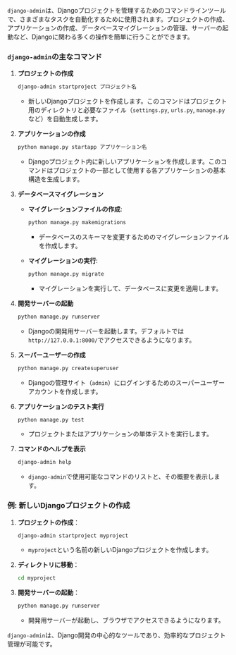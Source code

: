 `django-admin`は、Djangoプロジェクトを管理するためのコマンドラインツールで、さまざまなタスクを自動化するために使用されます。プロジェクトの作成、アプリケーションの作成、データベースマイグレーションの管理、サーバーの起動など、Djangoに関わる多くの操作を簡単に行うことができます。

### `django-admin`の主なコマンド

1. **プロジェクトの作成**
   ```bash
   django-admin startproject プロジェクト名
   ```
   - 新しいDjangoプロジェクトを作成します。このコマンドはプロジェクト用のディレクトリと必要なファイル（`settings.py`, `urls.py`, `manage.py`など）を自動生成します。

2. **アプリケーションの作成**
   ```bash
   python manage.py startapp アプリケーション名
   ```
   - Djangoプロジェクト内に新しいアプリケーションを作成します。このコマンドはプロジェクトの一部として使用する各アプリケーションの基本構造を生成します。

3. **データベースマイグレーション**
   - **マイグレーションファイルの作成**:
     ```bash
     python manage.py makemigrations
     ```
     - データベースのスキーマを変更するためのマイグレーションファイルを作成します。
   
   - **マイグレーションの実行**:
     ```bash
     python manage.py migrate
     ```
     - マイグレーションを実行して、データベースに変更を適用します。

4. **開発サーバーの起動**
   ```bash
   python manage.py runserver
   ```
   - Djangoの開発用サーバーを起動します。デフォルトでは`http://127.0.0.1:8000/`でアクセスできるようになります。

5. **スーパーユーザーの作成**
   ```bash
   python manage.py createsuperuser
   ```
   - Djangoの管理サイト（`admin`）にログインするためのスーパーユーザーアカウントを作成します。

6. **アプリケーションのテスト実行**
   ```bash
   python manage.py test
   ```
   - プロジェクトまたはアプリケーションの単体テストを実行します。

7. **コマンドのヘルプを表示**
   ```bash
   django-admin help
   ```
   - `django-admin`で使用可能なコマンドのリストと、その概要を表示します。

### 例: 新しいDjangoプロジェクトの作成
1. **プロジェクトの作成**：
   ```bash
   django-admin startproject myproject
   ```
   - `myproject`という名前の新しいDjangoプロジェクトを作成します。

2. **ディレクトリに移動**：
   ```bash
   cd myproject
   ```

3. **開発サーバーの起動**：
   ```bash
   python manage.py runserver
   ```
   - 開発用サーバーが起動し、ブラウザでアクセスできるようになります。

`django-admin`は、Django開発の中心的なツールであり、効率的なプロジェクト管理が可能です。
